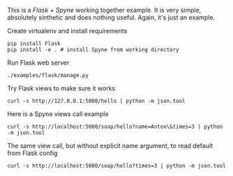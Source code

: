This is a *Flask + Spyne* working together example. It is very simple, absolutely sinthetic and does nothing useful. Again, it's just an example.

Create virtualenv and install requirements

    pip install Flask
    pip install -e . # install Spyne from working directory

Run Flask web server

    ./examples/flask/manage.py

Try Flask views to make sure it works

    curl -s http://127.0.0.1:5000/hello | python -m json.tool

Here is a Spyne views call example

    curl -s http://localhost:5000/soap/hello?name=Anton\&times=3 | python -m json.tool

The same view call, but without explicit name argument, to read default from Flask config

    curl -s http://localhost:5000/soap/hello?times=3 | python -m json.tool
